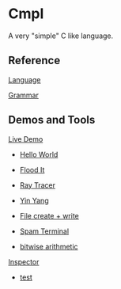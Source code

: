 # Cmpl

A very "simple" C like language.

## Reference

[Language](http://karetkaz.github.io/Cmpl/extras/Cmpl.md)

[Grammar](extras/Cmpl.g4)

## Demos and Tools

[Live Demo](http://karetkaz.github.io/Cmpl/demo.html)

* [Hello World](http://karetkaz.github.io/Cmpl/demo.html#libFile&file=HelloWold.ci&content=File.out.write("hello%20world");)

* [Flood It](http://karetkaz.github.io/Cmpl/demo.html#libGfx&file=FloodIt.ci&project=cmplGfx/test/demo/FloodIt.ci)

* [Ray Tracer](http://karetkaz.github.io/Cmpl/demo.html#libGfx&file=RayTracer0.ci&project=cmplGfx/test/demo/RayTracer0.ci)

* [Yin Yang](http://karetkaz.github.io/Cmpl/demo.html#libGfx&file=pd.yinyang.ci&project=cmplGfx/test/pd.yinyang.ci)

* [File create + write](http://karetkaz.github.io/Cmpl/demo.html#libFile&file=file.ci&content=Ly8gdGVzdCB3cml0aW5nIGludG8gYSBmaWxlCi8vIGFmdGVyIGV4ZWN1dGlvbiwgcmVmcmVzaCB0aGUgbGlzdCBvZiBmaWxlcyB0byBzZWUgdGhlIG91dHB1dAoKRmlsZSBmaWxlID0gRmlsZS5jcmVhdGUoImEudHh0Iik7CmZpbGUud3JpdGUoIlRoZSBxdWljayBicm93biBmb3gganVtcHMgb3ZlciB0aGUgbGF6eSBkb2cuXG4iKTsKZmlsZS5jbG9zZSgpOwo)

* [Spam Terminal](http://karetkaz.github.io/Cmpl/demo.html#file=SpamTerminal.ci&content=Zm9yIChpbnQgaSA9IDA7IGkgPCAxMDAwMDsgaSArPSAxKSB7Cglmb3IgKGludCBqID0gMDsgaiA8IDEwMDAwOyBqICs9IDEpIHt9CglkZWJ1ZygibWVzc2FnZSIsIGkpOwp9Cg)

* [bitwise arithmetic](http://karetkaz.github.io/Cmpl/demo.html#file=BitwiseArithmetic.ci&project=cmplStd/test/demo/BitwiseArithmetic.ci)

[Inspector](http://karetkaz.github.io/Cmpl/extras/Inspector/Inspector.html)

* [test](http://karetkaz.github.io/Cmpl/extras/Inspector/Inspector.html#../../extras/dump/test.prof.json)
